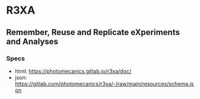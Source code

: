 # R3XA
## Remember, Reuse and Replicate eXperiments and Analyses

### Specs
- html: https://photomecanics.gitlab.io/r3xa/doc/
- json: https://gitlab.com/photomecanics/r3xa/-/raw/main/resources/schema.json
